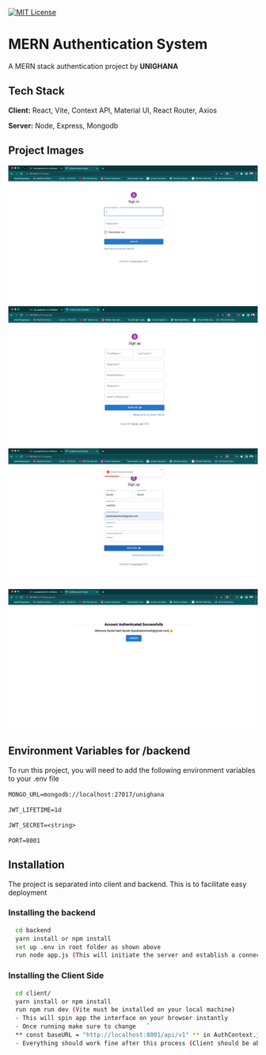 [![MIT License](https://img.shields.io/badge/License-MIT-green.svg)](https://choosealicense.com/licenses/mit/)

# MERN Authentication System

A MERN stack authentication project by **UNIGHANA**

## Tech Stack

**Client:** React, Vite, Context API, Material UI, React Router, Axios

**Server:** Node, Express, Mongodb

## Project Images

<img src="./app-shots/signin.png">
<img src="./app-shots/signup-screen.png">
<img src="./app-shots/validation.png">
<img src="./app-shots/success-login.png">

## Environment Variables for /backend

To run this project, you will need to add the following environment variables to your .env file

`MONGO_URL=mongodb://localhost:27017/unighana`

`JWT_LIFETIME=1d`

`JWT_SECRET=<string>`

`PORT=8001`

## Installation

The project is separated into client and backend. This is to facilitate easy deployment

### Installing the backend

```bash
  cd backend
  yarn install or npm install
  set up .env in root folder as shown above
  run node app.js (This will initiate the server and establish a connection to your local mongodb once configured correctly)

```

### Installing the Client Side

```bash
  cd client/
  yarn install or npm install
  run npm run dev (Vite must be installed on your local machine)
  - This will spin app the interface on your browser instantly
  - Once running make sure to change   `
  ** const baseURL = "http://localhost:8001/api/v1" ** in AuthContext.js to match your backend port.
  - Everything should work fine after this process (Client should be able to talk to backend now)
```

